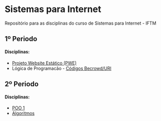 # Sistemas para Internet
Repositório para as disciplinas do curso de Sistemas para Internet - IFTM

## 1º Periodo

#### Disciplinas:
- [Projeto Website Estático (PWE)](arthurz7.github.io/website-estatico/)
- Lógica de Programacão - [Códigos Becrowd/URI]([arthurz7.github.io/website-estatico/](https://github.com/ArthurZ7/Java-Beecrowd))

## 2º Periodo

#### Disciplinas:
- [POO 1]()
- [Algoritmos]()
  
